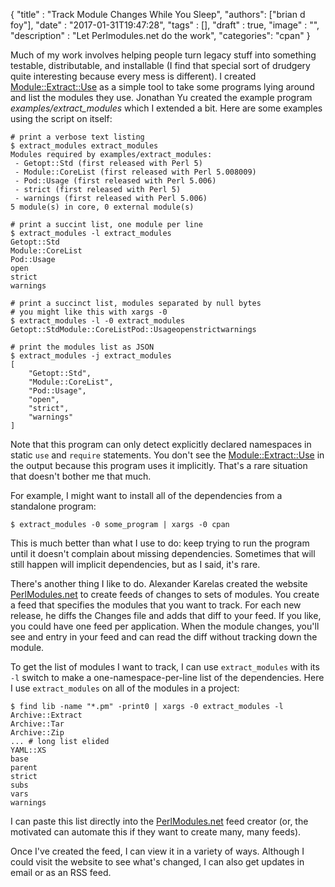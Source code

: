 
  {
    "title"  : "Track Module Changes While You Sleep",
    "authors": ["brian d foy"],
    "date"   : "2017-01-31T19:47:28",
    "tags"   : [],
    "draft"  : true,
    "image"  : "",
    "description" : "Let Perlmodules.net do the work",
    "categories": "cpan"
  }

Much of my work involves helping people turn legacy stuff into something testable, distributable, and installable (I find that special sort of drudgery quite interesting because every mess is different). I created [Module::Extract::Use](https://www.metacpan.org/module/Module::Extract::Use) as a simple tool to take some programs lying around and list the modules they use. Jonathan Yu created the example program <i>examples/extract_modules</i> which I extended a bit. Here are some examples using the script on itself:

	# print a verbose text listing
	$ extract_modules extract_modules
	Modules required by examples/extract_modules:
	 - Getopt::Std (first released with Perl 5)
	 - Module::CoreList (first released with Perl 5.008009)
	 - Pod::Usage (first released with Perl 5.006)
	 - strict (first released with Perl 5)
	 - warnings (first released with Perl 5.006)
	5 module(s) in core, 0 external module(s)

	# print a succint list, one module per line
	$ extract_modules -l extract_modules
	Getopt::Std
	Module::CoreList
	Pod::Usage
	open
	strict
	warnings

	# print a succinct list, modules separated by null bytes
	# you might like this with xargs -0
	$ extract_modules -l -0 extract_modules
	Getopt::StdModule::CoreListPod::Usageopenstrictwarnings

	# print the modules list as JSON
	$ extract_modules -j extract_modules
	[
		"Getopt::Std",
		"Module::CoreList",
		"Pod::Usage",
		"open",
		"strict",
		"warnings"
	]

Note that this program can only detect explicitly declared namespaces in static `use` and `require` statements. You don't see the [Module::Extract::Use](https://www.metacpan.org/module/Module::Extract::Use) in the output because this program uses it implicitly. That's a rare situation that doesn't bother me that much.

For example, I might want to install all of the dependencies from a standalone program:

	$ extract_modules -0 some_program | xargs -0 cpan

This is much better than what I use to do: keep trying to run the program until it doesn't complain about missing dependencies. Sometimes that will still happen will implicit dependencies, but as I said, it's rare.

There's another thing I like to do. Alexander Karelas created the website [PerlModules.net](https://www.perlmodules.net) to create feeds of changes to sets of modules. You create a feed that specifies the modules that you want to track. For each new release, he diffs the Changes file and adds that diff to your feed. If you like, you could have one feed per application. When the module changes, you'll see and entry in your feed and can read the diff without tracking down the module.

To get the list of modules I want to track, I can use `extract_modules` with its `-l` switch to make a one-namespace-per-line list of the dependencies. Here I use `extract_modules` on all of the modules in a project:

	$ find lib -name "*.pm" -print0 | xargs -0 extract_modules -l
	Archive::Extract
	Archive::Tar
	Archive::Zip
	... # long list elided
	YAML::XS
	base
	parent
	strict
	subs
	vars
	warnings

I can paste this list directly into the [PerlModules.net](https://www.perlmodules.net) feed creator (or, the motivated can automate this if they want to create many, many feeds).

Once I've created the feed, I can view it in a variety of ways. Although I could visit the website to see what's changed, I can also get updates in email or as an RSS feed.


